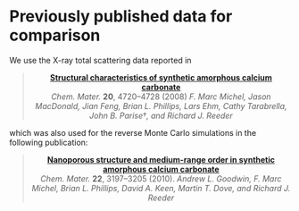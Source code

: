 # Previously published data for comparison

We use the X-ray total scattering data reported in

<div align="center">

> **[Structural characteristics of synthetic amorphous calcium carbonate](https://pubs.acs.org/doi/10.1021/cm800324v)**\
> _Chem. Mater._ **20**, 4720–4728 (2008)
> _F. Marc Michel, Jason MacDonald, Jian Feng, Brian L. Phillips, Lars Ehm, Cathy Tarabrella, John B. Parise†, and Richard J. Reeder_

</div>

which was also used for the reverse Monte Carlo simulations in the following 
publication:

<div align="center">

> **[Nanoporous structure and medium-range order in synthetic amorphous calcium carbonate](https://pubs.acs.org/doi/full/10.1021/cm100294d)**\
> _Chem. Mater._ **22**, 3197–3205 (2010).
> _Andrew L. Goodwin, F. Marc Michel, Brian L. Phillips, David A. Keen, Martin T. Dove, and Richard J. Reeder_

</div>